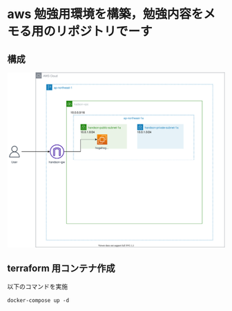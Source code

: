 # aws 勉強用環境を構築，勉強内容をメモる用のリポジトリでーす


## 構成
![](img/handson_architecture.drawio.svg)

## terraform 用コンテナ作成
以下のコマンドを実施
```
docker-compose up -d
```

